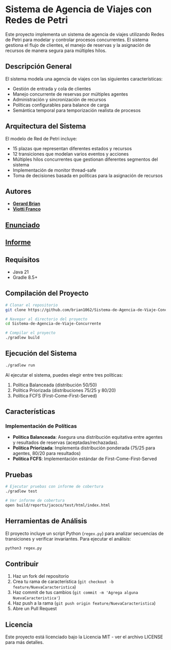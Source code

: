# Sistema de Agencia de Viajes con Redes de Petri

Este proyecto implementa un sistema de agencia de viajes utilizando Redes de Petri para modelar y controlar procesos concurrentes. El sistema gestiona el flujo de clientes, el manejo de reservas y la asignación de recursos de manera segura para múltiples hilos.

## Descripción General

El sistema modela una agencia de viajes con las siguientes características:
- Gestión de entrada y cola de clientes
- Manejo concurrente de reservas por múltiples agentes
- Administración y sincronización de recursos
- Políticas configurables para balance de carga
- Semántica temporal para temporización realista de procesos

## Arquitectura del Sistema

El modelo de Red de Petri incluye:
- 15 plazas que representan diferentes estados y recursos
- 12 transiciones que modelan varios eventos y acciones
- Múltiples hilos concurrentes que gestionan diferentes segmentos del sistema
- Implementación de monitor thread-safe
- Toma de decisiones basada en políticas para la asignación de recursos

## Autores

- [**Gerard Brian**](https://github.com/brian1062)
- [**Viotti Franco**](https://github.com/franco-viotti)

## [Enunciado](https://github.com/brian1062/tp_final_programacion_concurrente/blob/master/assignment.pdf)

## [Informe](https://github.com/brian1062/tp_final_programacion_concurrente/blob/master/report.pdf)

## Requisitos

- Java 21
- Gradle 8.5+

## Compilación del Proyecto

```bash
# Clonar el repositorio
git clone https://github.com/brian1062/Sistema-de-Agencia-de-Viaje-Concurrente.git

# Navegar al directorio del proyecto
cd Sistema-de-Agencia-de-Viaje-Concurrente

# Compilar el proyecto
./gradlew build
```

## Ejecución del Sistema

```bash
./gradlew run
```

Al ejecutar el sistema, puedes elegir entre tres políticas:
1. Política Balanceada (distribución 50/50)
2. Política Priorizada (distribuciones 75/25 y 80/20)
3. Política FCFS (First-Come-First-Served)

## Características

### Implementación de Políticas
- **Política Balanceada**: Asegura una distribución equitativa entre agentes y resultados de reservas (aceptadas/rechazadas).
- **Política Priorizada**: Implementa distribución ponderada (75/25 para agentes, 80/20 para resultados)
- **Política FCFS**: Implementación estándar de First-Come-First-Served

## Pruebas

```bash
# Ejecutar pruebas con informe de cobertura
./gradlew test

# Ver informe de cobertura
open build/reports/jacoco/test/html/index.html
```

## Herramientas de Análisis

El proyecto incluye un script Python (`regex.py`) para analizar secuencias de transiciones y verificar invariantes. Para ejecutar el análisis:

```bash
python3 regex.py
```

## Contribuir

1. Haz un fork del repositorio
2. Crea tu rama de característica (`git checkout -b feature/NuevaCaracteristica`)
3. Haz commit de tus cambios (`git commit -m 'Agrega alguna NuevaCaracteristica'`)
4. Haz push a la rama (`git push origin feature/NuevaCaracteristica`)
5. Abre un Pull Request

## Licencia

Este proyecto está licenciado bajo la Licencia MIT - ver el archivo LICENSE para más detalles.